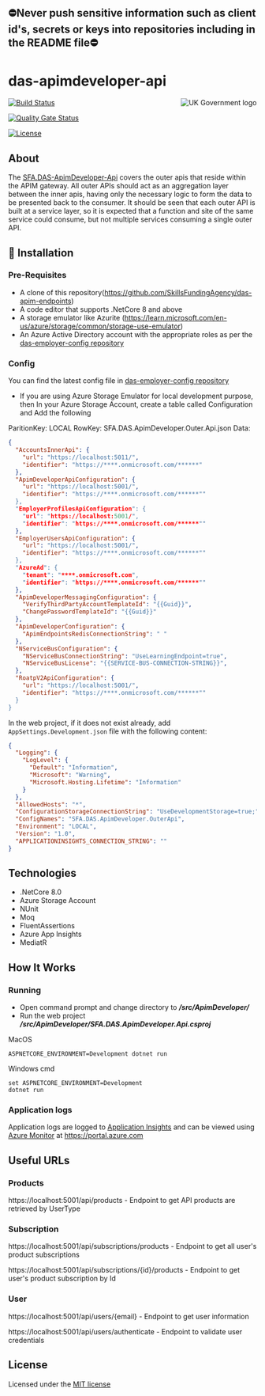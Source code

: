 ﻿## ⛔Never push sensitive information such as client id's, secrets or keys into repositories including in the README file⛔

# das-apimdeveloper-api

<img src="https://avatars.githubusercontent.com/u/9841374?s=200&v=4" align="right" alt="UK Government logo">

[![Build Status](https://sfa-gov-uk.visualstudio.com/Digital%20Apprenticeship%20Service/_apis/build/status%2FAPIM%2Fdas-apim-endpoints-ApimDeveloper?repoName=SkillsFundingAgency%2Fdas-apim-endpoints&branchName=refs%2Fpull%2F1661%2Fmerge)](https://sfa-gov-uk.visualstudio.com/Digital%20Apprenticeship%20Service/_build/latest?definitionId=2860&repoName=SkillsFundingAgency%2Fdas-apim-endpoints&branchName=refs%2Fpull%2F1661%2Fmerge)

[![Quality Gate Status](https://sonarcloud.io/api/project_badges/measure?project=SkillsFundingAgency_das-apim-endpoints_ApimDeveloper&metric=alert_status)](https://sonarcloud.io/summary/new_code?id=SkillsFundingAgency_das-apim-endpoints_ApimDeveloper)

[![License](https://img.shields.io/badge/license-MIT-lightgrey.svg?longCache=true&style=flat-square)](https://en.wikipedia.org/wiki/MIT_License)

## About

The [SFA.DAS-ApimDeveloper-Api](https://github.com/SkillsFundingAgency/das-apim-endpoints/tree/029667d9f1023409a610019a2b89833bc56adfbb/src/ApimDeveloper) covers the outer apis that reside within the APIM gateway. All outer APIs should act as an aggregation layer between the inner apis, having only the necessary logic to form the data to be presented back to the consumer. It should be seen that each outer API is built at a service layer, so it is expected that a function and site of the same service could consume, but not multiple services consuming a single outer API.

## 🚀 Installation

### Pre-Requisites
* A clone of this repository(https://github.com/SkillsFundingAgency/das-apim-endpoints)
* A code editor that supports .NetCore 8 and above
* A storage emulator like Azurite (https://learn.microsoft.com/en-us/azure/storage/common/storage-use-emulator)
* An Azure Active Directory account with the appropriate roles as per the [das-employer-config repository](https://github.com/SkillsFundingAgency/das-employer-config/blob/master/das-apim-endpoints/SFA.DAS.ApimDeveloper.OuterApi.json)

### Config
You can find the latest config file in [das-employer-config repository](https://github.com/SkillsFundingAgency/das-employer-config/blob/master/das-apim-endpoints/SFA.DAS.ApimDeveloper.OuterApi.json)

* If you are using Azure Storage Emulator for local development purpose, then In your Azure Storage Account, create a table called Configuration and Add the following

ParitionKey: LOCAL
RowKey: SFA.DAS.ApimDeveloper.Outer.Api.json
Data:
```json
{
  "AccountsInnerApi": {
    "url": "https://localhost:5011/",
    "identifier": "https://****.onmicrosoft.com/******"
  },
  "ApimDeveloperApiConfiguration": {
    "url": "https://localhost:5001/",
    "identifier": "https://****.onmicrosoft.com/******""
  },
  "EmployerProfilesApiConfiguration": {
    "url": "https://localhost:5001/",
    "identifier": "https://****.onmicrosoft.com/******""
  },
  "EmployerUsersApiConfiguration": {
    "url": "https://localhost:5001/",
    "identifier": "https://****.onmicrosoft.com/******""
  },
  "AzureAd": {
    "tenant": "****.onmicrosoft.com",
    "identifier": "https://****.onmicrosoft.com/******""
  },
  "ApimDeveloperMessagingConfiguration": {
    "VerifyThirdPartyAccountTemplateId": "{{Guid}}",
    "ChangePasswordTemplateId": "{{Guid}}"
  },
  "ApimDeveloperConfiguration": {
    "ApimEndpointsRedisConnectionString": " "
  },
  "NServiceBusConfiguration": {
    "NServiceBusConnectionString": "UseLearningEndpoint=true",
    "NServiceBusLicense": "{{SERVICE-BUS-CONNECTION-STRING}}",
  },
  "RoatpV2ApiConfiguration": {
    "url": "https://localhost:5001/",
    "identifier": "https://****.onmicrosoft.com/******""
  }
}
```

In the web project, if it does not exist already, add `AppSettings.Development.json` file with the following content:

```json
{
  "Logging": {
    "LogLevel": {
      "Default": "Information",
      "Microsoft": "Warning",
      "Microsoft.Hosting.Lifetime": "Information"
    }
  },
  "AllowedHosts": "*",
  "ConfigurationStorageConnectionString": "UseDevelopmentStorage=true;",
  "ConfigNames": "SFA.DAS.ApimDeveloper.OuterApi",
  "Environment": "LOCAL",
  "Version": "1.0",
  "APPLICATIONINSIGHTS_CONNECTION_STRING": ""
}
```

## Technologies
* .NetCore 8.0
* Azure Storage Account
* NUnit
* Moq
* FluentAssertions
* Azure App Insights
* MediatR

## How It Works

### Running

* Open command prompt and change directory to _**/src/ApimDeveloper/**_
* Run the web project _**/src/ApimDeveloper/SFA.DAS.ApimDeveloper.Api.csproj**_

MacOS
```
ASPNETCORE_ENVIRONMENT=Development dotnet run
```
Windows cmd
```
set ASPNETCORE_ENVIRONMENT=Development
dotnet run
```

### Application logs
Application logs are logged to [Application Insights](https://learn.microsoft.com/en-us/azure/azure-monitor/app/app-insights-overview) and can be viewed using [Azure Monitor](https://learn.microsoft.com/en-us/azure/azure-monitor/overview) at https://portal.azure.com

## Useful URLs

### Products
https://localhost:5001/api/products - Endpoint to get API products are retrieved by UserType

### Subscription

https://localhost:5001/api/subscriptions/products - Endpoint to get all user's product subscriptions

https://localhost:5001/api/subscriptions/{id}/products - Endpoint to get user's product subscription by Id

### User

https://localhost:5001/api/users/{email} - Endpoint to get user information

https://localhost:5001/api/users/authenticate - Endpoint to validate user credentials

## License

Licensed under the [MIT license](LICENSE)